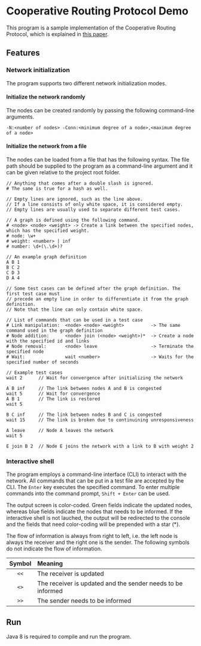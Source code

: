# Cooperative Routing Protocol Demo
This program is a sample implementation of the Cooperative Routing Protocol, which is explained in [this paper](report.pdf).

## Features
### Network initialization
The program supports two different network initialization modes.

#### Initialize the network randomly
The nodes can be created randomly by passing the following command-line arguments.

`-N:<number of nodes> -Conn:<minimum degree of a node>,<maximum degree of a node>`

#### Initialize the network from a file
The nodes can be loaded from a file that has the following syntax.
The file path should be supplied to the program as a command-line argument
  and it can be given relative to the project root folder.

```
// Anything that comes after a double slash is ignored.
# The same is true for a hash as well.

// Empty lines are ignored, such as the line above.
// If a line consists of only white space, it is considered empty.
// Empty lines are usually used to separate different test cases.

// A graph is defined using the following command.
# <node> <node> <weight> -> Create a link between the specified nodes, which has the specified weight.
# node: \w+
# weight: <number> | inf
# number: \d+(\.\d+)?

// An example graph definition
A B 1
B C 2
C D 3
D A 4

// Some test cases can be defined after the graph definition. The first test case must
// precede an empty line in order to differentiate it from the graph definition.
// Note that the line can only contain white space.

// List of commands that can be used in a test case
# Link manipulation:  <node> <node> <weight>          -> The same command used in the graph definition
# Node addition:      <node> join (<node> <weight>)*  -> Create a node with the specified id and links
# Node removal:       <node> leave                    -> Terminate the specified node
# Wait:               wait <number>                   -> Waits for the specified number of seconds

// Example test cases
wait 2      // Wait for convergence after initializing the network

A B inf     // The link between nodes A and B is congested
wait 5      // Wait for convergence
A B 1       // The link is restored
wait 5

B C inf     // The link between nodes B and C is congested
wait 15     // The link is broken due to continuining unresponsiveness

A leave     // Node A leaves the network
wait 5

E join B 2  // Node E joins the network with a link to B with weight 2
```

### Interactive shell
The program employs a command-line interface (CLI) to interact with the network.
All commands that can be put in a test file are accepted by the CLI.
The `Enter` key executes the specified command. To enter multiple commands into the command prompt,
  `Shift + Enter` can be used.

The output screen is color-coded. Green fields indicate the updated nodes,
  whereas blue fields indicate the nodes that needs to be informed.
If the interactive shell is not lauched, the output will be redirected to the console and
  the fields that need color-coding will be prepended with a star (*).

The flow of information is always from right to left,
  i.e. the left node is always the receiver and the right one is the sender.
The following symbols do not indicate the flow of information.

| Symbol | Meaning |
|:------:|:--------|
| `<<` | The receiver is updated |
| `<>` | The receiver is updated and the sender needs to be informed |
| `>>` | The sender needs to be informed |

## Run
Java 8 is required to compile and run the program.
